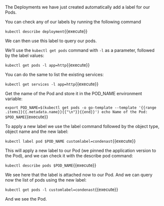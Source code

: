 The Deployments we have just created automatically add a label for our Pods.

You can check any of our labels by running the following command

`kubectl describe deployment`{{execute}}

We can then use this label to query our pods.
 
 We’ll use the `kubectl get pods` command with `-l` as a parameter, followed by the label values:

`kubectl get pods -l app=http`{{execute}}

You can do the same to list the existing services:

`kubectl get services -l app=http`{{execute}}

Get the name of the Pod and store it in the POD_NAME environment variable:

`export POD_NAME=$(kubectl get pods -o go-template --template '{{range .items}}{{.metadata.name}}{{"\n"}}{{end}}')
echo Name of the Pod: $POD_NAME`{{execute}}

To apply a new label we use the label command followed by the object type, object name and the new label:

`kubectl label pod $POD_NAME customlabel=condenast`{{execute}}

This will apply a new label to our Pod (we pinned the application version to the Pod), and we can check it with the describe pod command:

`kubectl describe pods $POD_NAME`{{execute}}

We see here that the label is attached now to our Pod. And we can query now the list of pods using the new label:

`kubectl get pods -l customlabel=condenast`{{execute}}

And we see the Pod.